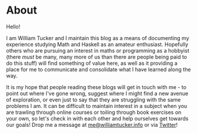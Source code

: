 About
=====


Hello!

I am William Tucker and I maintain this blog as a means of documenting my experience studying Math and Haskell as an amateur enthusiast. Hopefully others who are pursuing an interest in maths or programming as a hobbyist (there *must* be many, many more of us than there are people being paid to do this stuff) will find something of value here, as well as it providing a place for me to communicate and consolidate what I have learned along the way.

It is my hope that people reading these blogs will get in touch with me - to point out where I've gone wrong, suggest where I might find a new avenue of exploration, or even just to say that they are struggling with the same problems I am. It can be difficult to maintain interest in a subject when you are trawling through online courses or toiling through book exercises on your own, so let's check in with each other and help ourselves get towards our goals! Drop me a message at [me@williamtucker.info](mailto:me@williamtucker.info) or via [Twitter](https://twitter.com/tukr_)!
